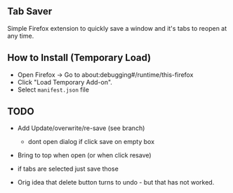 ## Tab Saver

Simple Firefox extension to quickly save a window and it's tabs to reopen at any time.


## How to Install (Temporary Load)

- Open Firefox → Go to about:debugging#/runtime/this-firefox
- Click "Load Temporary Add-on".
- Select `manifest.json` file


## TODO

- Add Update/overwrite/re-save (see branch)
  - dont open dialog if click save on empty box

- Bring to top when open (or when click resave)
- if tabs are selected just save those
- Orig idea that delete button turns to undo - but that has not worked.
